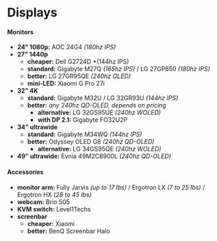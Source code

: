 # Displays

#### Monitors

- **24” 1080p:** AOC 24G4 *(180hz IPS)*
- **27" 1440p** 
	- **cheaper:** Dell G2724D *(144hz IPS)
	- **standard:** Gigabyte M27Q *(165hz IPS)* / LG 27GP850 *(180hz IPS)*
	- **better:** LG 27GR95QE *(240hz OLED)*
	- **mini-LED:** Xiaomi G Pro 27i
- **32” 4K** 
	- **standard:** Gigabyte M32U / LG 32GR93U *(144hz IPS)*
	- **better:** *any 240hz QD-OLED, depends on pricing*
		- **alternative:** LG 32GS95UE *(240hz WOLED)*
		- **with DP 2.1:** Gigabyte FO32U2P
- **34" ultrawide** 
	- **standard:** Gigabyte M34WQ *(144hz IPS)*
	- **better:** Odyssey OLED G8 *(240hz QD-OLED)*
		- **alternative:** LG 34GS95QE *(240hz WOLED)*
 - **49" ultrawide:** Evnia 49M2C8900L *(240hz QD-OLED)*

#### Accessories

- **monitor arm:** Fully Jarvis *(up to 17 lbs)* / Ergotron LX *(7 to 25 lbs)* / Ergotron HX (*28 to 45 lbs)*
- **webcam:** Brio 505
- **KVM switch:** Level1Techs
- **screenbar** 
	- **cheaper:** Xiaomi
	- **better:** BenQ Screenbar Halo